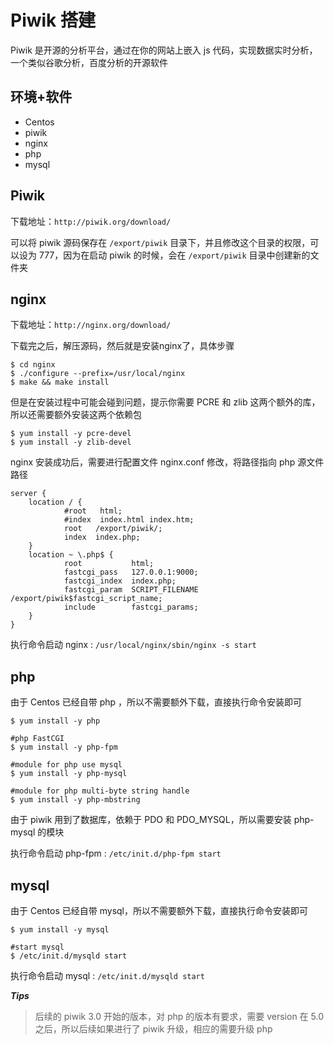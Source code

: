 # Piwik 搭建
Piwik 是开源的分析平台，通过在你的网站上嵌入 js 代码，实现数据实时分析，一个类似谷歌分析，百度分析的开源软件
## 环境+软件
* Centos
* piwik
* nginx
* php
* mysql

## Piwik
下载地址：`http://piwik.org/download/`

可以将 piwik 源码保存在 `/export/piwik` 目录下，并且修改这个目录的权限，可以设为 777，因为在启动 piwik 的时候，会在 `/export/piwik` 目录中创建新的文件夹

## nginx
下载地址：`http://nginx.org/download/`

下载完之后，解压源码，然后就是安装nginx了，具体步骤

```
$ cd nginx
$ ./configure --prefix=/usr/local/nginx
$ make && make install
```
但是在安装过程中可能会碰到问题，提示你需要 PCRE 和 zlib 这两个额外的库，所以还需要额外安装这两个依赖包

```
$ yum install -y pcre-devel
$ yum install -y zlib-devel
```
nginx 安装成功后，需要进行配置文件 nginx.conf 修改，将路径指向 php 源文件路径

```
server {
	location / {
            #root   html;
            #index  index.html index.htm;
            root   /export/piwik/;
            index  index.php;
    }
    location ~ \.php$ {
            root           html;
            fastcgi_pass   127.0.0.1:9000;
            fastcgi_index  index.php;
            fastcgi_param  SCRIPT_FILENAME  /export/piwik$fastcgi_script_name;
            include        fastcgi_params;
    }
}
```

执行命令启动 nginx : `/usr/local/nginx/sbin/nginx -s start`
## php
由于 Centos 已经自带 php ，所以不需要额外下载，直接执行命令安装即可

```
$ yum install -y php

#php FastCGI
$ yum install -y php-fpm

#module for php use mysql
$ yum install -y php-mysql

#module for php multi-byte string handle
$ yum install -y php-mbstring
``` 
由于 piwik 用到了数据库，依赖于 PDO 和 PDO_MYSQL，所以需要安装 php-mysql 的模块

执行命令启动 php-fpm : `/etc/init.d/php-fpm start`

## mysql
由于 Centos 已经自带 mysql，所以不需要额外下载，直接执行命令安装即可

```
$ yum install -y mysql

#start mysql
$ /etc/init.d/mysqld start
```

执行命令启动 mysql : `/etc/init.d/mysqld start`

***Tips***
>后续的 piwik 3.0 开始的版本，对 php 的版本有要求，需要 version 在 5.0 之后，所以后续如果进行了 piwik 升级，相应的需要升级 php
